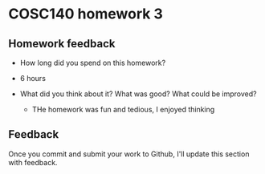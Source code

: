 # COSC140 homework 3

## Homework feedback

 * How long did you spend on this homework?
 * 6 hours 

 * What did you think about it?  What was good?  What could be improved?
   * THe homework was fun and tedious, I enjoyed thinking

## Feedback

Once you commit and submit your work to Github, I'll update this section with feedback.

